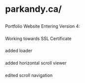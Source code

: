 # parkandy.ca/

## 
Portfolio Website 
Entering Version 4:

###
Working towards SSL Certificate
###
added loader
###
added horizontal scroll viewer
###
edited scroll navigation
